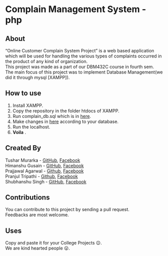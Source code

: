 # Complain Management System - php

## About
 “Online Customer Complain System Project” is a web based application which will be used for handling the various types of complaints occurred in the product of any kind of organization.  
This project was made as a part of our DBM432C course in fourth sem.  
The main focus of this project was to implement Database Management(we did it through mysql [XAMPP]).

## How to use
 1. Install XAMPP.  
 2. Copy the repository in the folder htdocs of XAMPP.  
 3. Run complain_db.sql which is in [here](/HTML/database).
 4. Make changes in [here](/HTML/library/config.php) according to your database.
 5. Run the localhost.
 6. __Voila__ . 

## Created By
 Tushar Murarka - [GitHub](https://github.com/stark03), [Facebook](https://www.facebook.com/tusharmurarka27)   
 Himanshu Gusain - [GitHub](https://github.com/Himanshu54), [Facebook](https://www.facebook.com/SlOwBoT54)    
 Prajjawal Agarwal - [Github](https://github.com/prajjawal05), [Facebook](https://www.facebook.com/prajjawal05)  
 Pranjul Tripathi - [Github](https://github.com/pt97), [Facebook](https://www.facebook.com/profile.php?id=100009679789717)  
 Shubhanshu Singh -  [GitHub](https://github.com/frustrated-coder), [Facebook](https://www.facebook.com/shubh.singh.9)  

## Contributions
 You can contribute to this project by sending a pull request.   
 Feedbacks are most welcome.

## Uses
 Copy and paste it for your College Projects 😉.  
 We are kind hearted people 😛.
